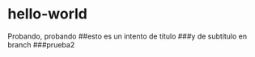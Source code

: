hello-world
===========

Probando, probando
##esto es un intento de título
###y de subtítulo en branch
###prueba2
